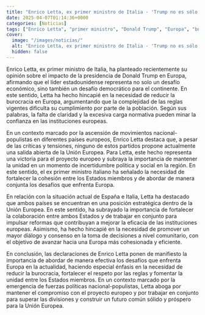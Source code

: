 ```yaml
---
title: "Enrico Letta, ex primer ministro de Italia - 'Trump no es sólo un desafío económico para Europa. Es un desafío democrático'"
date: 2025-04-07T01:14:36+0000
categories: [Noticias]
tags: ["Enrico Letta", "primer ministro", "Donald Trump", "Europa", "burocracia", "Unión Europea", "Estados miembros", "reformas."]
cover:
  image: "/images/noticias/"
  alt: "Enrico Letta, ex primer ministro de Italia - 'Trump no es sólo un desafío económico para Europa. Es un desafío democrático'"
  hidden: false
---
```


Enrico Letta, ex primer ministro de Italia, ha planteado recientemente su opinión sobre el impacto de la presidencia de Donald Trump en Europa, afirmando que el líder estadounidense representa no solo un desafío económico, sino también un desafío democrático para el continente. En este sentido, Letta ha hecho hincapié en la necesidad de reducir la burocracia en Europa, argumentando que la complejidad de las reglas vigentes dificulta su cumplimiento por parte de la población. Según sus palabras, la falta de claridad y la excesiva carga normativa pueden minar la confianza en las instituciones europeas.

En un contexto marcado por la ascensión de movimientos nacional-populistas en diferentes países europeos, Enrico Letta destaca que, a pesar de las críticas y tensiones, ninguno de estos partidos propone actualmente una salida abierta de la Unión Europea. Para Letta, este hecho representa una victoria para el proyecto europeo y subraya la importancia de mantener la unidad en un momento de incertidumbre política y social en la región. En este sentido, el ex primer ministro italiano ha señalado la necesidad de fortalecer la cohesión entre los Estados miembros y de abordar de manera conjunta los desafíos que enfrenta Europa.

En relación con la situación actual de España e Italia, Letta ha destacado que ambos países se encuentran en una posición estratégica dentro de la Unión Europea. En este sentido, ha subrayado la importancia de fortalecer la colaboración entre ambos Estados y de trabajar en conjunto para impulsar reformas que contribuyan a mejorar la eficacia de las instituciones europeas. Asimismo, ha hecho hincapié en la necesidad de promover un mayor diálogo y consenso en la toma de decisiones a nivel comunitario, con el objetivo de avanzar hacia una Europa más cohesionada y eficiente.

En conclusión, las declaraciones de Enrico Letta ponen de manifiesto la importancia de abordar de manera efectiva los desafíos que enfrenta Europa en la actualidad, haciendo especial énfasis en la necesidad de reducir la burocracia, fortalecer el respeto por las reglas y fomentar la unidad entre los Estados miembros. En un contexto marcado por la emergencia de fuerzas políticas nacional-populistas, Letta aboga por mantener el compromiso con el proyecto europeo y por trabajar en conjunto para superar las divisiones y construir un futuro común sólido y próspero para la Unión Europea.
